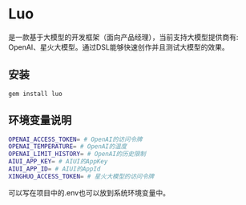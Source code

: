 # Luo
是一款基于大模型的开发框架（面向产品经理），当前支持大模型提供商有: OpenAI、星火大模型。通过DSL能够快速创作并且测试大模型的效果。

## 安装
```
gem install luo
```

## 环境变量说明
```Bash
OPENAI_ACCESS_TOKEN= # OpenAI的访问令牌
OPENAI_TEMPERATURE= # OpenAI的温度
OPENAI_LIMIT_HISTORY= # OpenAI的历史限制
AIUI_APP_KEY= # AIUI的AppKey
AIUI_APP_ID= # AIUI的AppId
XINGHUO_ACCESS_TOKEN= # 星火大模型的访问令牌
```
可以写在项目中的.env也可以放到系统环境变量中。